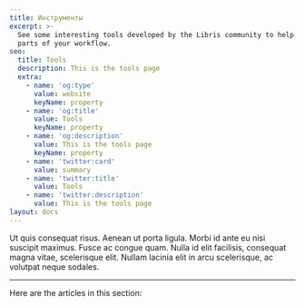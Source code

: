 ```yaml
---
title: Инструменты
excerpt: >-
  See some interesting tools developed by the Libris community to help automate
  parts of your workflow.
seo:
  title: Tools
  description: This is the tools page
  extra:
    - name: 'og:type'
      value: website
      keyName: property
    - name: 'og:title'
      value: Tools
      keyName: property
    - name: 'og:description'
      value: This is the tools page
      keyName: property
    - name: 'twitter:card'
      value: summary
    - name: 'twitter:title'
      value: Tools
    - name: 'twitter:description'
      value: This is the tools page
layout: docs
---
```


Ut quis consequat risus. Aenean ut porta ligula. Morbi id ante eu nisi suscipit maximus. Fusce ac congue quam. Nulla id elit facilisis, consequat magna vitae, scelerisque elit. Nullam lacinia elit in arcu scelerisque, ac volutpat neque sodales.

***

Here are the articles in this section:
